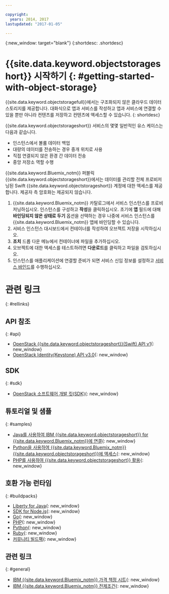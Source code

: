 ```yaml
---

copyright:
  years: 2014, 2017
lastupdated: "2017-01-05"

---
```

{:new_window: target="blank"}
{:shortdesc: .shortdesc}



# {{site.data.keyword.objectstorageshort}} 시작하기 {: #getting-started-with-object-storage}


{{site.data.keyword.objectstoragefull}}에서는 구조화되지 않은 클라우드 데이터 스토리지를 제공합니다. 대화식으로 앱과 서비스를 작성하고 앱과 서비스에 연결할 수 있을 뿐만 아니라 컨텐츠를 저장하고 컨텐츠에 액세스할 수 있습니다.
{: shortdesc}

{{site.data.keyword.objectstorageshort}} 서비스의 몇몇 일반적인 유스 케이스는 다음과 같습니다. 

* 인스턴스에서 볼륨 데이터 백업
* 대량의 데이터를 전송하는 경우 중개 위치로 사용
* 직접 연결되지 않은 환경 간 데이터 전송
* 중앙 저장소 역할 수행


{{site.data.keyword.Bluemix_notm}} 퍼블릭 {{site.data.keyword.objectstorageshort}}에서는 데이터를 관리할 전체 프로비저닝된 Swift {{site.data.keyword.objectstorageshort}} 계정에 대한 액세스를 제공합니다. 제공자 측 암호화는 제공되지 않습니다. 


1.	{{site.data.keyword.Bluemix_notm}} 카탈로그에서 서비스 인스턴스를 프로비저닝하십시오. 인스턴스를 구성하고 **작성**을 클릭하십시오. 초기에 **앱** 필드에 대해 **바인딩되지 않은 상태로 두기** 옵션을 선택하는 경우 나중에 서비스 인스턴스를 {{site.data.keyword.Bluemix_notm}} 앱에 바인딩할 수 있습니다. 
2. 서비스 인스턴스 대시보드에서 컨테이너를 작성하여 오브젝트 저장을 시작하십시오. 
3. **조치** 드롭 다운 메뉴에서 컨테이너에 파일을 추가하십시오. 
4. 오브젝트에 대한 액세스를 테스트하려면 **다운로드**를 클릭하고 파일을 검토하십시오. 
5. 인스턴스를 애플리케이션에 연결할 준비가 되면 서비스 신임 정보를 설정하고 [서비스 바인드](/docs/services/reqnsi.html#add_service)를 수행하십시오. 



# 관련 링크 
{: #rellinks}

## API 참조 
{: #api}
* [OpenStack {{site.data.keyword.objectstorageshort}}(Swift) API v1](http://developer.openstack.org/api-ref-objectstorage-v1.html){: new_window}
* [OpenStack Identity(Keystone) API v3.0](http://developer.openstack.org/api-ref-identity-v3.html){: new_window}

## SDK 
{: #sdk}
* [OpenStack 소프트웨어 개발 킷(SDK)](https://wiki.openstack.org/wiki/SDKs){: new_window}

## 튜토리얼 및 샘플 
{: #samples}
* [Java를 사용하여 IBM {{site.data.keyword.objectstorageshort}} for {{site.data.keyword.Bluemix_notm}}에 연결](https://developer.ibm.com/recipes/tutorials/connecting-to-ibm-object-storage-for-bluemix-with-java/){: new_window}
* [Python을 사용하여 {{site.data.keyword.Bluemix_notm}} {{site.data.keyword.objectstorageshort}}에 액세스](https://developer.ibm.com/recipes/tutorials/use-python-to-access-your-bluemix-object-storage/){: new_window}
* [PHP를 사용하여 {{site.data.keyword.objectstorageshort}} 활용](https://developer.ibm.com/recipes/tutorials/use-php-to-leverage-object-storage-for-bluemix/){: new_window}

## 호환 가능 런타임 
{: #buildpacks}
* [Liberty for Java](https://www.ng.bluemix.net/docs/runtimes/liberty/index.html){: new_window}
* [SDK for Node.js](https://www.ng.bluemix.net/docs/runtimes/nodejs/index.html){: new_window}
* [Go](https://www.ng.bluemix.net/docs/runtimes/go/index.html){: new_window}
* [PHP](https://www.ng.bluemix.net/docs/runtimes/php/index.html){: new_window}
* [Python](https://www.ng.bluemix.net/docs/runtimes/python/index.html){: new_window}
* [Ruby](https://www.ng.bluemix.net/docs/runtimes/ruby/index.html){: new_window}
* [커뮤니티 빌드팩](https://www.ng.bluemix.net/docs/starters/byob.html){: new_window}


## 관련 링크 
{: #general}
* [IBM {{site.data.keyword.Bluemix_notm}} 가격 책정 시트](https://www.ng.bluemix.net/#/pricing){: new_window}
* [IBM {{site.data.keyword.Bluemix_notm}} 전제조건](https://developer.ibm.com/bluemix/support/#prereqs){: new_window}

